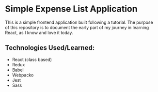 # Simple Expense List Application

This is a simple frontend application built following a tutorial. The purpose of this repository is to document the early part of my journey in learning React, as I know and love it today.

## Technologies Used/Learned:
- React (class based)
- Redux
- Babel
- Webpacko
- Jest
- Sass